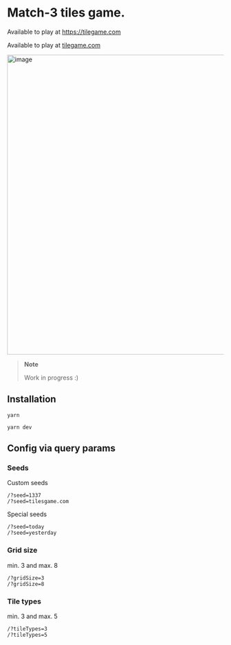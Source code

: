 # Match-3 tiles game.

Available to play at https://tilegame.com

Available to play at [tilegame.com](https://www.tilesgame.com)

<img width="696" alt="image" src="https://user-images.githubusercontent.com/8494120/200178374-42b6e8ea-9b24-4b49-b992-a3ebacb0bbdf.png">

> **Note**
>
> Work in progress :)

## Installation

```
yarn
```

```
yarn dev
```

## Config via query params

### Seeds

Custom seeds

```
/?seed=1337
/?seed=tilesgame.com
```

Special seeds

```
/?seed=today
/?seed=yesterday
```

### Grid size

min. 3 and max. 8

```
/?gridSize=3
/?gridSize=8
```

### Tile types

min. 3 and max. 5

```
/?tileTypes=3
/?tileTypes=5
```
